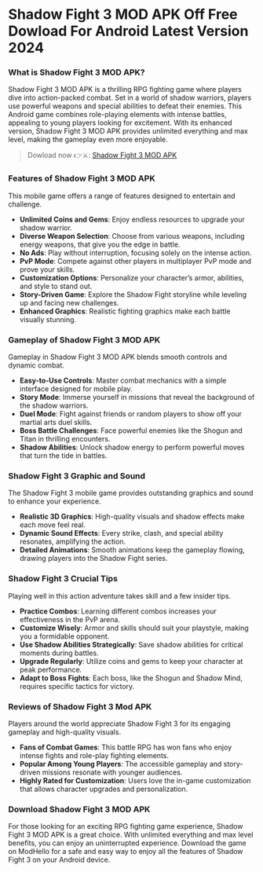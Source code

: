 # Shadow Fight 3 MOD APK Off Free Dowload For Android Latest Version 2024

### What is Shadow Fight 3 MOD APK?

Shadow Fight 3 MOD APK is a thrilling RPG fighting game where players dive into action-packed combat. Set in a world of shadow warriors, players use powerful weapons and special abilities to defeat their enemies. This Android game combines role-playing elements with intense battles, appealing to young players looking for excitement. With its enhanced version, Shadow Fight 3 MOD APK provides unlimited everything and max level, making the gameplay even more enjoyable.



>Dowload now 👉⚔️: [Shadow Fight 3 MOD APK](https://modhello.com/shadow-fight-3/)
### Features of Shadow Fight 3 MOD APK

This mobile game offers a range of features designed to entertain and challenge.

- **Unlimited Coins and Gems**: Enjoy endless resources to upgrade your shadow warrior.
- **Diverse Weapon Selection**: Choose from various weapons, including energy weapons, that give you the edge in battle.
- **No Ads**: Play without interruption, focusing solely on the intense action.
- **PvP Mode**: Compete against other players in multiplayer PvP mode and prove your skills.
- **Customization Options**: Personalize your character’s armor, abilities, and style to stand out.
- **Story-Driven Game**: Explore the Shadow Fight storyline while leveling up and facing new challenges.
- **Enhanced Graphics**: Realistic fighting graphics make each battle visually stunning.

### Gameplay of Shadow Fight 3 MOD APK

Gameplay in Shadow Fight 3 MOD APK blends smooth controls and dynamic combat.

- **Easy-to-Use Controls**: Master combat mechanics with a simple interface designed for mobile play.
- **Story Mode**: Immerse yourself in missions that reveal the background of the shadow warriors.
- **Duel Mode**: Fight against friends or random players to show off your martial arts duel skills.
- **Boss Battle Challenges**: Face powerful enemies like the Shogun and Titan in thrilling encounters.
- **Shadow Abilities**: Unlock shadow energy to perform powerful moves that turn the tide in battles.

### Shadow Fight 3 Graphic and Sound

The Shadow Fight 3 mobile game provides outstanding graphics and sound to enhance your experience.

- **Realistic 3D Graphics**: High-quality visuals and shadow effects make each move feel real.
- **Dynamic Sound Effects**: Every strike, clash, and special ability resonates, amplifying the action.
- **Detailed Animations**: Smooth animations keep the gameplay flowing, drawing players into the Shadow Fight series.

### Shadow Fight 3 Crucial Tips

Playing well in this action adventure takes skill and a few insider tips.

- **Practice Combos**: Learning different combos increases your effectiveness in the PvP arena.
- **Customize Wisely**: Armor and skills should suit your playstyle, making you a formidable opponent.
- **Use Shadow Abilities Strategically**: Save shadow abilities for critical moments during battles.
- **Upgrade Regularly**: Utilize coins and gems to keep your character at peak performance.
- **Adapt to Boss Fights**: Each boss, like the Shogun and Shadow Mind, requires specific tactics for victory.

### Reviews of Shadow Fight 3 Mod APK

Players around the world appreciate Shadow Fight 3 for its engaging gameplay and high-quality visuals.

- **Fans of Combat Games**: This battle RPG has won fans who enjoy intense fights and role-play fighting elements.
- **Popular Among Young Players**: The accessible gameplay and story-driven missions resonate with younger audiences.
- **Highly Rated for Customization**: Users love the in-game customization that allows character upgrades and personalization.

### Download Shadow Fight 3 MOD APK

For those looking for an exciting RPG fighting game experience, Shadow Fight 3 MOD APK is a great choice. With unlimited everything and max level benefits, you can enjoy an uninterrupted experience. Download the game on ModHello for a safe and easy way to enjoy all the features of Shadow Fight 3 on your Android device.
